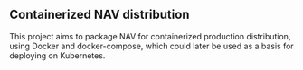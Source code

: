 Containerized NAV distribution
------------------------------

This project aims to package NAV for containerized production distribution,
using Docker and docker-compose, which could later be used as a basis for
deploying on Kubernetes.

